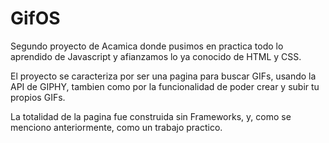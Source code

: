 # GifOS
Segundo proyecto de Acamica donde pusimos en practica todo lo aprendido de Javascript y afianzamos lo ya conocido de HTML y CSS. 

El proyecto se caracteriza por ser una pagina para buscar GIFs, usando la API de GIPHY, tambien como por la funcionalidad de poder crear y subir tu propios GIFs. 

La totalidad de la pagina fue construida sin Frameworks, y, como se menciono anteriormente, como un trabajo practico.
